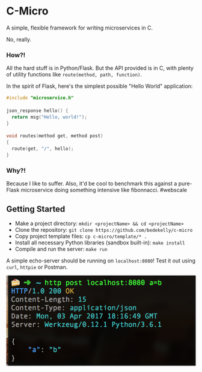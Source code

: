 # C-Micro

A simple, flexible framework for writing microservices in C.

No, really.

### How?!

All the hard stuff is in Python/Flask. But the API provided is in C, with plenty of utility functions like `route(method, path, function)`.

In the spirit of Flask, here's the simplest possible "Hello World" application:

```c
#include "microservice.h"

json_response hello() {
  return msg("Hello, world!");
}

void routes(method get, method post)
{
  route(get, "/", hello);
}
```

### Why?!

Because I like to suffer. Also, it'd be cool to benchmark this against a pure-Flask microservice doing something intensive like fibonnacci. #webscale

## Getting Started

* Make a project directory: `mkdir <projectName> && cd <projectName>`
* Clone the repository: `git clone https://github.com/bedekelly/c-micro`
* Copy project template files: `cp c-micro/template/* .`
* Install all necessary Python libraries (sandbox built-in): `make install`
* Compile and run the server: `make run`

A simple echo-server should be running on `localhost:8080`! Test it out using `curl`, `httpie` or Postman.

![](screenshot.png)
